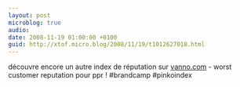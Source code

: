 ```yaml
---
layout: post
microblog: true
audio: 
date: 2008-11-19 01:00:00 +0100
guid: http://xtof.micro.blog/2008/11/19/t1012627018.html
---
```

découvre encore un autre index de réputation sur [vanno.com](http://vanno.com)  - worst customer reputation pour ppr ! #brandcamp #pinkoindex
